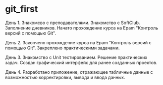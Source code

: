 # git_first
День 1.
Знакомсво с преподавателями. Знакомство с SoftClub. Заполнение дневников. Начато прохождение курса на Epam "Контроль версий с помощью Git".

День 2.
Закончено прохождение курса на Epam "Контроль версий с помощью Git". Закреплено практическими задачами.

День 3.
Знакомство с Unit тестированием. Решение практических задач. Создан графический интерфейс для ранее созданных проектов.

День 4. 
Разработано приложение, отражающее табличные данные с возможностью корректировки, вывода и ввода данных.
